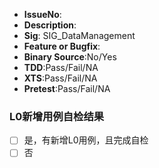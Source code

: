 * **IssueNo**: 
* **Description**: 
* **Sig**: SIG_DataManagement 
* **Feature or Bugfix**: 
* **Binary Source**:No/Yes 
* **TDD**:Pass/Fail/NA 
* **XTS**:Pass/Fail/NA 
* **Pretest**:Pass/Fail/NA 
 
### L0新增用例自检结果
- [ ] 是，有新增L0用例，且完成自检
- [ ] 否
